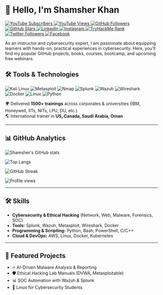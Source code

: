 # 👋 Hello, I'm Shamsher Khan
   <p align="left">
  <!-- YouTube Subscribers -->
  <a href="https://www.youtube.com/@shamsher.404?sub_confirmation=1">
    <img alt="YouTube Subscribers" 
    src="https://custom-icon-badges.demolab.com/youtube/channel/subscribers/UCKxWlkyWoxfa3EOVXzMhDPQ?color=%23E05D44&label=SUBSCRIBE&logo=youtube&logoColor=white&style=for-the-badge&labelColor=CE4630"/>
  </a>

  <!-- YouTube Views -->
  <a href="https://www.youtube.com/@shamsher.404">
    <img alt="YouTube Views" 
    src="https://custom-icon-badges.demolab.com/youtube/channel/views/UCKxWlkyWoxfa3EOVXzMhDPQ?color=%23E1AD0E&logo=eye&logoColor=white&style=for-the-badge&labelColor=C79600"/>
  </a>

  <!-- GitHub Followers -->
  <a href="https://github.com/shamsher404?tab=followers">
    <img alt="GitHub Followers" 
    src="https://custom-icon-badges.demolab.com/github/followers/shamsher404?color=236ad3&labelColor=1155ba&style=for-the-badge&logo=github&label=Follow&logoColor=white"/>
  </a>

  <!-- GitHub Stars -->
  <a href="https://github.com/shamsher404?tab=repositories&sort=stargazers">
    <img alt="GitHub Stars" 
    src="https://custom-icon-badges.demolab.com/github/stars/shamsher404?color=55960c&style=for-the-badge&labelColor=488207&logo=star&logoColor=white"/>
  </a>

  <!-- LinkedIn -->
  <a href="https://www.linkedin.com/in/shamsher-khan404/">
    <img alt="LinkedIn" 
    src="https://img.shields.io/badge/LinkedIn-0A66C2?style=for-the-badge&logo=linkedin&logoColor=white"/>
  </a>

  <!-- Instagram -->
  <a href="https://www.instagram.com/shamsher.404/">
    <img alt="Instagram" 
    src="https://img.shields.io/badge/Instagram-E4405F?style=for-the-badge&logo=instagram&logoColor=white"/>
  </a>

  <!-- TryHackMe Rank -->
  <a href="https://tryhackme.com/p/Shamsher">
    <img alt="TryHackMe Rank" 
    src="https://tryhackme-badges.s3.amazonaws.com/Shamsher.png"/>
  </a>

<!-- Twitter -->
<a href="https://x.com/shamsher404">
  <img alt="Twitter Followers"
  src="https://img.shields.io/badge/Followers-1.5K-blue?style=for-the-badge&logo=twitter&logoColor=white"/>
</a>



  <!-- Facebook -->
  <a href="https://www.facebook.com/shamsher.404/">
    <img alt="Facebook" 
    src="https://img.shields.io/badge/Facebook-1877F2?style=for-the-badge&logo=facebook&logoColor=white"/>
  </a>
</p>



As an instructor and cybersecurity expert, I am passionate about equipping learners with hands-on, practical experiences in cybersecurity. Here, you’ll find my popular GitHub projects, books, courses, bootcamp, and upcoming free webinars.

## 🛠️ Tools & Technologies

<p align="left">
  <!-- Kali Linux -->
  <img src="https://img.shields.io/badge/Kali_Linux-557C94?style=for-the-badge&logo=kalilinux&logoColor=white" alt="Kali Linux"/>

  <!-- Metasploit -->
  <img src="https://img.shields.io/badge/Metasploit-2E2E2E?style=for-the-badge&logo=metasploit&logoColor=white" alt="Metasploit"/>

  <!-- Nmap -->
  <img src="https://img.shields.io/badge/Nmap-00457C?style=for-the-badge&logo=gnuprivacyguard&logoColor=white" alt="Nmap"/>

  <!-- Splunk -->
  <img src="https://img.shields.io/badge/Splunk-000000?style=for-the-badge&logo=splunk&logoColor=white" alt="Splunk"/>

  <!-- Wazuh -->
  <img src="https://img.shields.io/badge/Wazuh-02569B?style=for-the-badge&logo=wazuh&logoColor=white" alt="Wazuh"/>

  <!-- Wireshark -->
  <img src="https://img.shields.io/badge/Wireshark-1679A7?style=for-the-badge&logo=wireshark&logoColor=white" alt="Wireshark"/>

  <!-- Docker -->
  <img src="https://img.shields.io/badge/Docker-2496ED?style=for-the-badge&logo=docker&logoColor=white" alt="Docker"/>

  <!-- Linux -->
  <img src="https://img.shields.io/badge/Linux-FCC624?style=for-the-badge&logo=linux&logoColor=black" alt="Linux"/>

  <!-- Python -->
  <img src="https://img.shields.io/badge/Python-3776AB?style=for-the-badge&logo=python&logoColor=white" alt="Python"/>
</p>


🌍 Delivered **1500+ trainings** across corporates & universities (IBM, Honeywell, IITs, NITs, LPU, DU, etc.)  
🌎 International trainer in **US, Canada, Saudi Arabia, Oman**  

---

## 📊 GitHub Analytics

![Shamsher's GitHub stats](https://github-readme-stats.vercel.app/api?username=shamsher404&show_icons=true&theme=radical)  

![Top Langs](https://github-readme-stats.vercel.app/api/top-langs/?username=shamsher404&layout=compact&theme=radical)  

![GitHub Streak](https://github-readme-streak-stats.herokuapp.com/?user=shamsher404&theme=radical)  

![Profile views](https://komarev.com/ghpvc/?username=shamsher404&label=Profile%20views&color=0e75b6&style=flat)  

---

## 🛠️ Skills
- **Cybersecurity & Ethical Hacking** (Network, Web, Malware, Forensics, SOC)  
- **Tools:** Splunk, Wazuh, Metasploit, Wireshark, Docker  
- **Programming & Scripting:** Python, Bash, PowerShell, C/C++  
- **Cloud & DevOps:** AWS, Linux, Docker, Kubernetes  

---

## 🚀 Featured Projects
- 🔥 AI-Driven Malware Analysis & Reporting  
- 🛡️ Ethical Hacking Lab Manuals (DVWA, Metasploitable)  
- 📊 SOC Automation with Wazuh & Splunk  
- 🐧 Linux for Cybersecurity Students  
